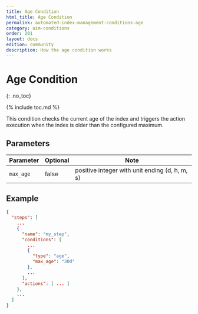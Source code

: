 ```yaml
---
title: Age Condition
html_title: Age Condition
permalink: automated-index-management-conditions-age
category: aim-conditions
order: 201
layout: docs
edition: community
description: How the age condition works
---
```

<!--- Copyright 2023 floragunn GmbH -->

# Age Condition
{: .no_toc}

{% include toc.md %}

This condition checks the current age of the index and triggers the action execution when the index is older than the configured maximum.

## Parameters

| Parameter | Optional | Note                                           |
|-----------|----------|------------------------------------------------|
| `max_age` | false    | positive integer with unit ending (d, h, m, s) |

## Example

```json
{
  "steps": [
    ...
    {
      "name": "my_step",
      "conditions": [
        ...
        {
          "type": "age",
          "max_age": "30d"
        },
        ...
      ],
      "actions": [ ... ]
    },
    ...
  ]
}
```